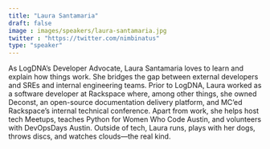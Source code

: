 ```yaml
---
title: "Laura Santamaria"
draft: false
image : images/speakers/laura-santamaria.jpg
twitter : "https://twitter.com/nimbinatus"
type: "speaker"
---
```


As LogDNA’s Developer Advocate, Laura Santamaria loves to learn and explain how things work. She bridges the gap between external developers and SREs and internal engineering teams. Prior to LogDNA, Laura worked as a software developer at Rackspace where, among other things, she owned Deconst, an open-source documentation delivery platform, and MC’ed Rackspace’s internal technical conference. Apart from work, she helps host tech Meetups, teaches Python for Women Who Code Austin, and volunteers with DevOpsDays Austin. Outside of tech, Laura runs, plays with her dogs, throws discs, and watches clouds—the real kind.

